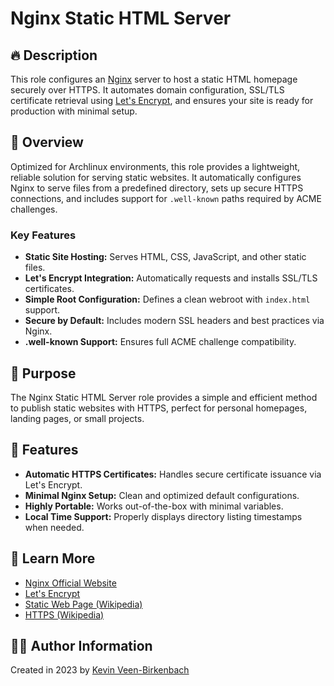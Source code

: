 # Nginx Static HTML Server

## 🔥 Description

This role configures an [Nginx](https://nginx.org/) server to host a static HTML homepage securely over HTTPS. It automates domain configuration, SSL/TLS certificate retrieval using [Let's Encrypt](https://letsencrypt.org/), and ensures your site is ready for production with minimal setup.

## 📖 Overview

Optimized for Archlinux environments, this role provides a lightweight, reliable solution for serving static websites. It automatically configures Nginx to serve files from a predefined directory, sets up secure HTTPS connections, and includes support for `.well-known` paths required by ACME challenges.

### Key Features
- **Static Site Hosting:** Serves HTML, CSS, JavaScript, and other static files.
- **Let's Encrypt Integration:** Automatically requests and installs SSL/TLS certificates.
- **Simple Root Configuration:** Defines a clean webroot with `index.html` support.
- **Secure by Default:** Includes modern SSL headers and best practices via Nginx.
- **.well-known Support:** Ensures full ACME challenge compatibility.

## 🎯 Purpose

The Nginx Static HTML Server role provides a simple and efficient method to publish static websites with HTTPS, perfect for personal homepages, landing pages, or small projects.

## 🚀 Features

- **Automatic HTTPS Certificates:** Handles secure certificate issuance via Let's Encrypt.
- **Minimal Nginx Setup:** Clean and optimized default configurations.
- **Highly Portable:** Works out-of-the-box with minimal variables.
- **Local Time Support:** Properly displays directory listing timestamps when needed.

## 🔗 Learn More

- [Nginx Official Website](https://nginx.org/)
- [Let's Encrypt](https://letsencrypt.org/)
- [Static Web Page (Wikipedia)](https://en.wikipedia.org/wiki/Static_web_page)
- [HTTPS (Wikipedia)](https://en.wikipedia.org/wiki/HTTPS)

## 🧑‍💻 Author Information

Created in 2023 by [Kevin Veen-Birkenbach](https://www.veen.world/)